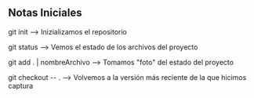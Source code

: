 ## Notas Iniciales
git init --> Inizializamos el repositorio

git status --> Vemos el estado de los archivos del proyecto

git add . | nombreArchivo --> Tomamos "foto" del estado del proyecto

git checkout -- . --> Volvemos a la versión más reciente de la que hicimos captura

